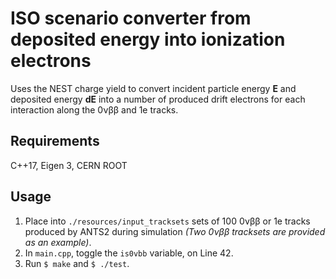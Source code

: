 # ISO scenario converter from deposited energy into ionization electrons

Uses the NEST charge yield to convert incident particle energy **E** and deposited energy **dE** into a number of produced drift electrons for each interaction along the 0νββ and 1e tracks.

## Requirements

C++17, Eigen 3, CERN ROOT

## Usage

1. Place into `./resources/input_tracksets` sets of 100 0νββ or 1e tracks produced by ANTS2 during simulation *(Two 0νββ tracksets are provided as an example)*.
2. In `main.cpp`, toggle the `is0vbb` variable, on Line 42.
3. Run `$ make` and `$ ./test`.




